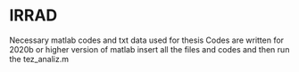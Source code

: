# IRRAD
Necessary matlab codes and txt data used for thesis
Codes are written for 2020b or higher version of matlab
insert all the files and codes and then run the tez_analiz.m
